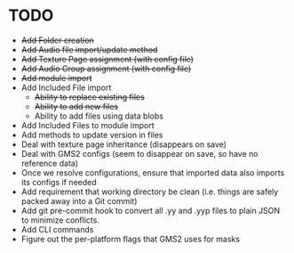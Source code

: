 # TODO

+ ~~Add Folder creation~~
+ ~~Add Audio file import/update method~~
+ ~~Add Texture Page assignment (with config file)~~
+ ~~Add Audio Group assignment (with config file)~~
+ ~~Add module import~~
+ Add Included File import
  + ~~Ability to replace existing files~~
  + ~~Ability to add new files~~
  + Ability to add files using data blobs
+ Add Included Files to module import
+ Add methods to update version in files
+ Deal with texture page inheritance (disappears on save)
+ Deal with GMS2 configs (seem to disappear on save, so have no reference data)
+ Once we resolve configurations, ensure that imported data also imports its configs if needed
+ Add requirement that working directory be clean (i.e. things are safely packed away into a Git commit)
+ Add git pre-commit hook to convert all .yy and .yyp files to plain JSON to minimize conflicts.
+ Add CLI commands
+ Figure out the per-platform flags that GMS2 uses for masks
